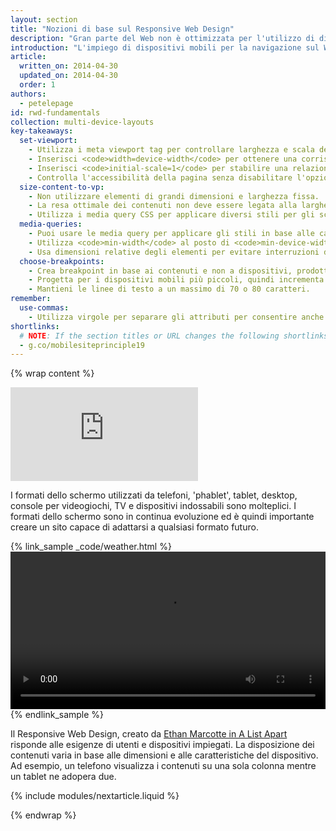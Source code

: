 ```yaml
---
layout: section
title: "Nozioni di base sul Responsive Web Design"
description: "Gran parte del Web non è ottimizzata per l'utilizzo di dispositivi multipli. Apprendi i concetti fondamentali e ottimizza il sito per dispositivi mobili, PC desktop o su qualsiasi altro dispositivo dotato di schermo."
introduction: "L'impiego di dispositivi mobili per la navigazione sul Web è in forte aumento, ma gran parte del Web non è ancora ottimizzata in tal senso. Spesso i dispositivi mobili soffrono di limitazioni in termini di formato dello schermo e richiedono un nuovo approccio per la disposizione dei contenuti."
article:
  written_on: 2014-04-30
  updated_on: 2014-04-30
  order: 1
authors:
  - petelepage
id: rwd-fundamentals
collection: multi-device-layouts
key-takeaways:
  set-viewport:
    - Utilizza i meta viewport tag per controllare larghezza e scala dei viewport dei browser.
    - Inserisci <code>width=device-width</code> per ottenere una corrispondenza con la larghezza dello schermo in pixel indipendenti dal dispositivo.
    - Inserisci <code>initial-scale=1</code> per stabilire una relazione 1:1 fra i pixel del CSS e quelli indipendenti dal dispositivo.
    - Controlla l'accessibilità della pagina senza disabilitare l'opzione di scalabilità dell'utente.
  size-content-to-vp:
    - Non utilizzare elementi di grandi dimensioni e larghezza fissa.
    - La resa ottimale dei contenuti non deve essere legata alla larghezza di un viewport specifico.
    - Utilizza i media query CSS per applicare diversi stili per gli schermi ampi e ristretti.
  media-queries:
    - Puoi usare le media query per applicare gli stili in base alle caratteristiche del dispositivo.
    - Utilizza <code>min-width</code> al posto di <code>min-device-width</code> per ottenere un'esperienza adatta al maggior numero di dispositivi possibile.
    - Usa dimensioni relative degli elementi per evitare interruzioni della disposizione.
  choose-breakpoints:
    - Crea breakpoint in base ai contenuti e non a dispositivi, prodotti o brand specifici.
    - Progetta per i dispositivi mobili più piccoli, quindi incrementa l'esperienza con la progressiva disponibilità di spazio su schermo.
    - Mantieni le linee di testo a un massimo di 70 o 80 caratteri.
remember:
  use-commas:
    - Utilizza virgole per separare gli attributi per consentire anche ai browser meno aggiornati di analizzarli in modo corretto.
shortlinks: 
  # NOTE: If the section titles or URL changes the following shortlinks must be updated
  - g.co/mobilesiteprinciple19
---
```

{% wrap content %}

<style>
  .smaller-img {
    width: 60%;
    display: block;
    margin-left: auto;
    margin-right: auto;
  }

  img.center {
    display: block;
    margin-left: auto;
    margin-right: auto;
  }

  video.responsiveVideo {
    width: 100%;
  }
</style>

<div class="media media--video">
  <iframe src="https://www.youtube.com/embed/oK09n_PGhTo?controls=2&modestbranding=1&showinfo=0&utm-source=crdev-wf" frameborder="0" allowfullscreen=""></iframe>
</div>

I formati dello schermo utilizzati da telefoni, 'phablet', tablet, desktop, console per videogiochi, TV e dispositivi indossabili sono molteplici. I formati dello schermo sono in continua evoluzione ed è quindi importante creare un sito capace di adattarsi a qualsiasi formato futuro.

{% link_sample _code/weather.html %}
  <video autoplay loop controls class="responsiveVideo">
    <source src="videos/resize.webm" type="video/webm">
    <source src="videos/resize.mp4" type="video/mp4">
  </video>
{% endlink_sample %}

Il Responsive Web Design, creato da [Ethan Marcotte in A List Apart](http://alistapart.com/article/responsive-web-design/) risponde alle esigenze di utenti e dispositivi impiegati. La disposizione dei contenuti varia in base alle dimensioni e alle caratteristiche del dispositivo. Ad esempio, un telefono visualizza i contenuti su una sola colonna mentre un tablet ne adopera due.

{% include modules/nextarticle.liquid %}

{% endwrap %}

